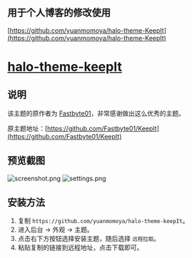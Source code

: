 ## 用于个人博客的修改使用
[https://github.com/yuanmomoya/halo-theme-KeepIt](https://github.com/yuanmomoya/halo-theme-KeepIt)

<h1><a href="https://github.com/halo-dev/halo-theme-keepIt" target="_blank">halo-theme-keepIt</a></h1>

## 说明

该主题的原作者为 [Fastbyte01](https://fsb01.com)，非常感谢做出这么优秀的主题。

原主题地址：[https://github.com/Fastbyte01/KeepIt](https://github.com/Fastbyte01/KeepIt)

## 预览截图

![screenshot.png](https://i.loli.net/2019/09/19/zwf4qTYFn9M2Ugj.png)
![settings.png](https://i.loli.net/2019/08/15/mkUzFK2oRAdxEy3.png)

## 安装方法

1. 复制 `https://github.com/yuanmomoya/halo-theme-keepIt`。
2. 进入后台 -> 外观 -> 主题。
3. 点击右下方按钮选择安装主题，随后选择 `远程拉取`。
4. 粘贴复制的链接到远程地址，点击下载即可。